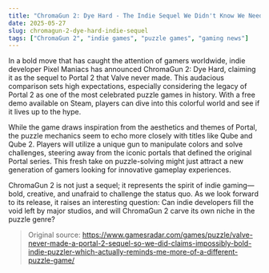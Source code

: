 ```yaml
---
title: "ChromaGun 2: Dye Hard - The Indie Sequel We Didn't Know We Needed"
date: 2025-05-27
slug: chromagun-2-dye-hard-indie-sequel
tags: ["ChromaGun 2", "indie games", "puzzle games", "gaming news"]
---
```


In a bold move that has caught the attention of gamers worldwide, indie developer Pixel Maniacs has announced ChromaGun 2: Dye Hard, claiming it as the sequel to Portal 2 that Valve never made. This audacious comparison sets high expectations, especially considering the legacy of Portal 2 as one of the most celebrated puzzle games in history. With a free demo available on Steam, players can dive into this colorful world and see if it lives up to the hype.

While the game draws inspiration from the aesthetics and themes of Portal, the puzzle mechanics seem to echo more closely with titles like Qube and Qube 2. Players will utilize a unique gun to manipulate colors and solve challenges, steering away from the iconic portals that defined the original Portal series. This fresh take on puzzle-solving might just attract a new generation of gamers looking for innovative gameplay experiences.

ChromaGun 2 is not just a sequel; it represents the spirit of indie gaming—bold, creative, and unafraid to challenge the status quo. As we look forward to its release, it raises an interesting question: Can indie developers fill the void left by major studios, and will ChromaGun 2 carve its own niche in the puzzle genre?

> Original source: https://www.gamesradar.com/games/puzzle/valve-never-made-a-portal-2-sequel-so-we-did-claims-impossibly-bold-indie-puzzler-which-actually-reminds-me-more-of-a-different-puzzle-game/